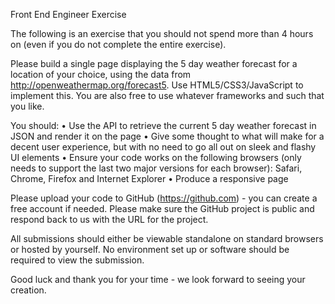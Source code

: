 Front End Engineer Exercise

The following is an exercise that you should not spend more than 4 hours on (even if you do not complete the entire exercise).

Please build a single page displaying the 5 day weather forecast for a location of your choice, using the data from http://openweathermap.org/forecast5. Use HTML5/CSS3/JavaScript to implement this. You are also free to use whatever frameworks and such that you like.

You should:
	•	Use the API to retrieve the current 5 day weather forecast in JSON and render it on the page
	•	Give some thought to what will make for a decent user experience, but with no need to go all out on sleek and flashy UI elements
	•	Ensure your code works on the following browsers (only needs to support the last two major versions for each browser): Safari, Chrome, Firefox and Internet Explorer
	•	Produce a responsive page

Please upload your code to GitHub (https://github.com) - you can create a free account if needed. Please make sure the GitHub project is public and respond back to us with the URL for the project.

All submissions should either be viewable standalone on standard browsers or hosted by yourself. No environment set up or software should be required to view the submission.

Good luck and thank you for your time - we look forward to seeing your creation.
